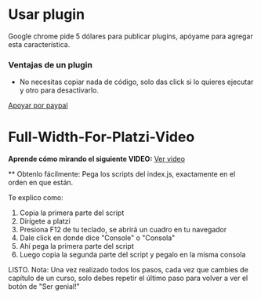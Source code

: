 # Usar plugin
Google chrome pide 5 dólares para publicar plugins, apóyame para agregar esta característica.

### Ventajas de un plugin
* No necesitas copiar nada de código, solo das click si lo quieres ejecutar y otro para desactivarlo.

[Apoyar por paypal](https://www.paypal.me/erprogramador)

# Full-Width-For-Platzi-Video

**Aprende cómo mirando el siguiente VIDEO:** [Ver video](https://www.loom.com/share/d3115d9ee7c248a1942e33a1ef2b731a)

** Obtenlo fácilmente:
Pega los scripts del index.js, exactamente en el orden en que están.

Te explico como:

1. Copia la primera parte del script
2. Dirígete a platzi
3. Presiona F12 de tu teclado, se abrirá un cuadro en tu navegador
4. Dale click en donde dice "Console" o "Consola"
5. Ahí pega la primera parte del script
6. Luego copia la segunda parte del script y pegalo en la misma consola

LISTO. Nota: Una vez realizado todos los pasos, cada vez que cambies de capítulo de un curso, solo debes repetir el último paso para volver a ver el botón de "Ser genial!"
